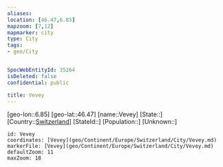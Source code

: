 ```yaml
---
aliases: 
location: [46.47,6.85]
mapzoom: [7,12] 
mapmarker: city 
type: City
tags:
- geo/City


SpocWebEntityId: 35264
isDeleted: false
confidential: public

title: Vevey
---
```

[geo-lon::6.85]
[geo-lat::46.47]
[name::Vevey]
[State::]
[Country::[Switzerland](geo/Continent/Europe/Switzerland.md)]
[StateId::]
[Population::]
[Unknown::]


```leaflet
id: Vevey
coordinates: [Vevey](geo/Continent/Europe/Switzerland/City/Vevey.md)
markerFile: [Vevey](geo/Continent/Europe/Switzerland/City/Vevey.md)
defaultZoom: 11 
maxZoom: 18
```


